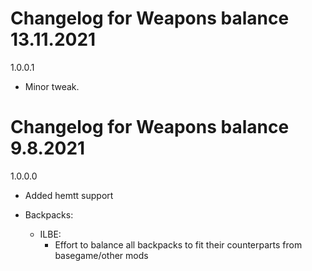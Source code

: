 # Changelog for Weapons balance 13.11.2021

1.0.0.1
- Minor tweak.

# Changelog for Weapons balance 9.8.2021

1.0.0.0
- Added hemtt support

- Backpacks:
    - ILBE:
        - Effort to balance all backpacks to fit their counterparts from basegame/other mods
